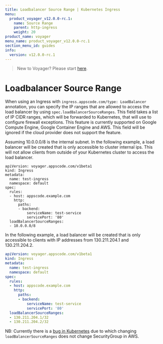 ```yaml
---
title: Loadbalancer Source Range | Kubernetes Ingress
menu:
  product_voyager_v12.0.0-rc.1:
    name: Source Range
    parent: http-ingress
    weight: 20
product_name: voyager
menu_name: product_voyager_v12.0.0-rc.1
section_menu_id: guides
info:
  version: v12.0.0-rc.1
---
```


> New to Voyager? Please start [here](/products/voyager/v12.0.0-rc.1/concepts/overview).

# Loadbalancer Source Range

When using an Ingress with `ingress.appscode.com/type: LoadBalancer` annotation, you can specify the IP ranges
that are allowed to access the load balancer by using `spec.loadBalancerSourceRanges`.
This field takes a list of IP CIDR ranges, which will be forwarded to Kubernetes, that  will use to
configure firewall exceptions. This feature is currently supported on Google Compute Engine,
Google Container Engine and AWS. This field will be ignored if the cloud provider does not support the feature.

Assuming 10.0.0.0/8 is the internal subnet. In the following example, a load balancer will be created
that is only accessible to cluster internal ips. This will not allow clients from outside of your
Kubernetes cluster to access the load balancer.

```
apiVersion: voyager.appscode.com/v1beta1
kind: Ingress
metadata:
  name: test-ingress
  namespace: default
spec:
  rules:
  - host: appscode.example.com
    http:
      paths:
      - backend:
          serviceName: test-service
          servicePort: '80'
  loadBalancerSourceRanges:
  - 10.0.0.0/8
```

In the following example, a load balancer will be created that is only accessible to clients with
IP addresses from 130.211.204.1 and 130.211.204.2.

```yaml
apiVersion: voyager.appscode.com/v1beta1
kind: Ingress
metadata:
  name: test-ingress
  namespace: default
spec:
  rules:
  - host: appscode.example.com
    http:
      paths:
      - backend:
          serviceName: test-service
          servicePort: '80'
  loadBalancerSourceRanges:
  - 130.211.204.1/32
  - 130.211.204.2/32
```

NB: Currently there is a [bug in Kubernetes](https://github.com/kubernetes/kubernetes/issues/34218) due to which changing `loadBalancerSourceRanges` does not change SecurityGroup in AWS.
